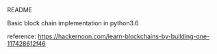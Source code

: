 README

Basic block chain implementation in python3.6

reference: https://hackernoon.com/learn-blockchains-by-building-one-117428612f46
